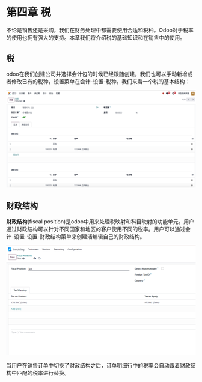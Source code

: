 # 第四章 税

不论是销售还是采购，我们在财务处理中都需要使用合适和税种。Odoo对于税率的使用也拥有强大的支持。本章我们将介绍税的基础知识和在销售中的使用。

## 税

odoo在我们创建公司并选择会计包的时候已经跟随创建，我们也可以手动新增或者修改已有的税种，设置菜单在会计-设置-税种。我们来看一个税的基本结构：

![82](./images/82.png)





## 财政结构

**财政结构**(fiscal position)是odoo中用来处理税映射和科目映射的功能单元。用户通过财政结构可以针对不同国家和地区的客户使用不同的税率。用户可以通过会计-设置-设置-财政结构菜单来创建活编辑自己的财政结构。

![81](./images/81.png)

当用户在销售订单中切换了财政结构之后，订单明细行中的税率会自动跟着财政结构中匹配的税率进行替换。
